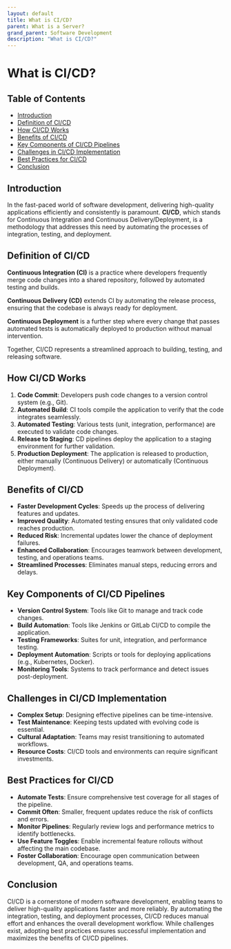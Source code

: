 ```yaml
---
layout: default
title: What is CI/CD?
parent: What is a Server?
grand_parent: Software Development
description: "What is CI/CD?"
---
```


# What is CI/CD?

## Table of Contents

- [Introduction](#introduction)
- [Definition of CI/CD](#definition-of-cicd)
- [How CI/CD Works](#how-cicd-works)
- [Benefits of CI/CD](#benefits-of-cicd)
- [Key Components of CI/CD Pipelines](#key-components-of-cicd-pipelines)
- [Challenges in CI/CD Implementation](#challenges-in-cicd-implementation)
- [Best Practices for CI/CD](#best-practices-for-cicd)
- [Conclusion](#conclusion)

## Introduction

In the fast-paced world of software development, delivering high-quality applications efficiently and consistently is
paramount. **CI/CD**, which stands for Continuous Integration and Continuous Delivery/Deployment, is a methodology that
addresses this need by automating the processes of integration, testing, and deployment.

## Definition of CI/CD

**Continuous Integration (CI)** is a practice where developers frequently merge code changes into a shared repository,
followed by automated testing and builds.

**Continuous Delivery (CD)** extends CI by automating the release process, ensuring that the codebase is always ready
for deployment.

**Continuous Deployment** is a further step where every change that passes automated tests is automatically deployed to
production without manual intervention.

Together, CI/CD represents a streamlined approach to building, testing, and releasing software.

## How CI/CD Works

1. **Code Commit**: Developers push code changes to a version control system (e.g., Git).
2. **Automated Build**: CI tools compile the application to verify that the code integrates seamlessly.
3. **Automated Testing**: Various tests (unit, integration, performance) are executed to validate code changes.
4. **Release to Staging**: CD pipelines deploy the application to a staging environment for further validation.
5. **Production Deployment**: The application is released to production, either manually (Continuous Delivery) or
   automatically (Continuous Deployment).

## Benefits of CI/CD

- **Faster Development Cycles**: Speeds up the process of delivering features and updates.
- **Improved Quality**: Automated testing ensures that only validated code reaches production.
- **Reduced Risk**: Incremental updates lower the chance of deployment failures.
- **Enhanced Collaboration**: Encourages teamwork between development, testing, and operations teams.
- **Streamlined Processes**: Eliminates manual steps, reducing errors and delays.

## Key Components of CI/CD Pipelines

- **Version Control System**: Tools like Git to manage and track code changes.
- **Build Automation**: Tools like Jenkins or GitLab CI/CD to compile the application.
- **Testing Frameworks**: Suites for unit, integration, and performance testing.
- **Deployment Automation**: Scripts or tools for deploying applications (e.g., Kubernetes, Docker).
- **Monitoring Tools**: Systems to track performance and detect issues post-deployment.

## Challenges in CI/CD Implementation

- **Complex Setup**: Designing effective pipelines can be time-intensive.
- **Test Maintenance**: Keeping tests updated with evolving code is essential.
- **Cultural Adaptation**: Teams may resist transitioning to automated workflows.
- **Resource Costs**: CI/CD tools and environments can require significant investments.

## Best Practices for CI/CD

- **Automate Tests**: Ensure comprehensive test coverage for all stages of the pipeline.
- **Commit Often**: Smaller, frequent updates reduce the risk of conflicts and errors.
- **Monitor Pipelines**: Regularly review logs and performance metrics to identify bottlenecks.
- **Use Feature Toggles**: Enable incremental feature rollouts without affecting the main codebase.
- **Foster Collaboration**: Encourage open communication between development, QA, and operations teams.

## Conclusion

CI/CD is a cornerstone of modern software development, enabling teams to deliver high-quality applications faster and
more reliably. By automating the integration, testing, and deployment processes, CI/CD reduces manual effort and
enhances the overall development workflow. While challenges exist, adopting best practices ensures successful
implementation and maximizes the benefits of CI/CD pipelines.

